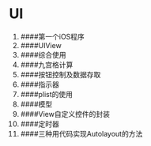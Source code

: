  
### 

  # UI

1. ####第一个iOS程序
2. ####UIView
3. ####综合使用
4. ####九宫格计算
5. ####按钮控制及数据存取
6. ####指示器
7. ####plist的使用
8. ####模型
9. ####View自定义控件的封装
10. ####定时器
11. ####三种用代码实现Autolayout的方法
